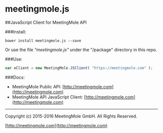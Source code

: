 # meetingmole.js
##JavaScript Client for MeetingMole API 

###Install: 
```
bower install meetingmole.js --save
```
Or use the file *"meetingmole.js"* under the "/package" directory in this repo.


###Use:
```javascript
var oClient = new MeetingMole.JSClient( "https://meetingmole.com" );
```

###Docs:
+ MeetingMole Public API: [http://meetingmole.com](http://meetingmole.com)
+ MeetingMole API JavaScript Client: [http://meetingmole.com](http://meetingmole.com)

___

Copyright (c) 2015-2016 MeetingMole GmbH. All Rights Reserved.

[http://meetingmole.com](http://meetingmole.com)

